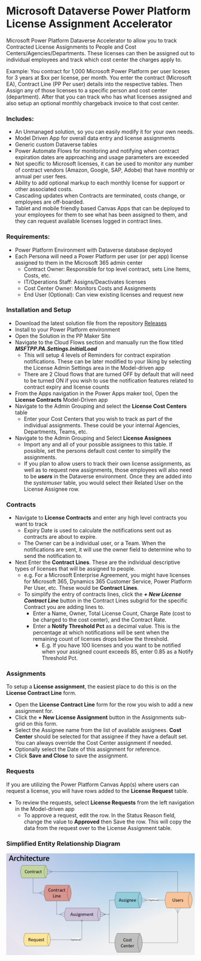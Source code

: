# Microsoft Dataverse Power Platform License Assignment Accelerator
Microsoft Power Platform Dataverse Accelerator to allow you to track Contracted License Assignments to People and Cost Centers/Agencies/Departments. These licenses can then be assigned out to individual employees and track which cost center the charges apply to.

Example: You contract for 1,000 Microsoft Power Platform per user liceses for 3 years at $xx per license, per month. You enter the contract (Microsoft EA), Contract Line (PP Per user) details into the respective tables. Then Assign any of those licenses to a specific person and cost center (department). After that you can track who has what licenses assigned and also setup an optional monthly chargeback invoice to that cost center.


### Includes:

* An Unmanaged solution, so you can easily modify it for your own needs.
* Model Driven App for overall data entry and license assignments
* Generic custom Dataverse tables
* Power Automate Flows for monitoring and notifying when contract expiration dates are approaching and usage parameters are exceeded
* Not specific to Microsoft licenses, it can be used to monitor any number of contract vendors (Amazon, Google, SAP, Adobe) that have monthly or annual per user fees.
* Ability to add optional markup to each monthly license for support or other associated costs.
* Cascading updates when Contracts are terminated, costs change, or employees are off-boarded.
* Tablet and mobile friendly based Canvas Apps that can be deployed to your employees for them to see what has been assigned to them, and they can request available licenses logged in contract lines.

### Requirements:
* Power Platform Environment with Dataverse database deployed
* Each Persona will need a Power Platform per user (or per app) license assigned to them in the Microsoft 365 admin center
    - Contract Owner: Responsible for top level contract, sets Line Items, Costs, etc.
    - IT/Operations Staff: Assigns/Deactivates licenses
    - Cost Center Owner: Monitors Costs and Assignments
    - End User (Optional): Can view existing licenses and request new


### Installation and Setup
* Download the latest solution file from the repository [Releases](https://github.com/InformedPowerPlatform/license-assignment-accelerator/releases)
* Install to your Power Platform environment
* Open the Solution in the PP Maker Site
* Navigate to the Cloud Flows section and manually run the flow titled ***MSFTPP.PA.Settings.InitialLoad***
    - This will setup 4 levels of Reminders for contract expiration notifications. These can be later modified to your liking by selecting the License Admin Settings area in the Model-driven app
    - There are 2 Cloud flows that are turned OFF by default that will need to be turned ON if you wish to use the notification features related to contract expiry and license counts
* From the Apps navigation in the Power Apps maker tool, Open the **License Contracts** Model-Driven app
* Navigate to the Admin Grouping and select the **License Cost Centers** table
    - Enter your Cost Centers that you wish to track as part of the individual assignments. These could be your internal Agencies, Departments, Teams, etc.
* Navigate to the Admin Grouping and Select **License Assignees**
    - Import any and all of your possible assignees to this table. If possible, set the persons default cost center to simplify the assignments.
    - If you plan to allow users to track their own license assignments, as well as to request new assignments, those employees will also need to be ***users*** in the Dataverse environment. Once they are added into the *systemuser* table, you would select their Related User on the License Assignee row.

### Contracts
* Navigate to **License Contracts** and enter any high level contracts you want to track
    - Expiry Date is used to calculate the notifications sent out as contracts are about to expire.
    - The Owner can be a individual user, or a Team. When the notifications are sent, it will use the owner field to determine who to send the notification to.
* Next Enter the **Contract Lines**. These are the individual descriptive types of licenses that will be assigned to people.
    - e.g. For a Microsoft Enterprise Agreement, you might have licenses for Microsoft 365, Dynamics 365 Customer Service, Power Platform Per User, etc. These would be **Contract Lines**.
    - To simplify the entry of contracts lines, click the ***+ New License Contract Line*** button in the Contract Lines subgrid for the specific Contract you are adding lines to.
        - Enter a Name, Owner, Total License Count, Charge Rate (cost to be charged to the cost center), and the Contract Rate.
        - Enter a **Notify Threshold Pct** as a decimal value. This is the percentage at which notifications will be sent when the remaining count of licenses drops below the threshold. 
            - E.g. If you have 100 licenses and you want to be notified when your assigned count exceeds 85, enter 0.85 as a Notify Threshold Pct.


### Assignments
To setup a **License assignment**, the easiest place to do this is on the **License Contract Line** form. 
* Open the **License Contract Line** form for the row you wish to add a new assignment for.
* Click the **+ New License Assignment** button in the Assignments sub-grid on this form.
* Select the Assignee name from the list of available assignees. **Cost Center** should be selected for that assignee if they have a default set. You can always override the Cost Center assignment if needed.
* Optionally select the Date of this assignment for reference.
* Click **Save and Close** to save the assignment.

### Requests
If you are utilizing the Power Platform Canvas App(s) where users can request a license, you will have rows added to the **License Request** table.
* To review the requests, select **License Requests** from the left navigation in the Model-driven app
    - To approve a request, edit the row. In the Status Reason field, change the value to **Approved** then Save the row. This will copy the data from the request over to the License Assignment table.



### Simplified Entity Relationship Diagram

![ERD](ERDArchitecture.png?raw=true "ERD")

    
    

